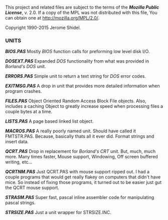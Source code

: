 This project and related files are subject to the terms of the **_Mozilla Public License_**, 
v. 2.0. If a copy of the MPL was not distributed with this file, You can obtain one at 
http://mozilla.org/MPL/2.0/.

Copyright 1990-2015 Jerome Shidel.

### UNITS 

**_BIOS.PAS_** Mostly _BIOS_ function calls for preforming low level disk I/O.

**_DOSEXT.PAS_** Expanded _DOS_ functionality from what was provided in _Borland's DOS_ unit.

**_ERRORS.PAS_** Simple unit to return a text string for _DOS_ error codes.

**_EXITMSG.PAS_** A drop in unit that provides more detailed information when program crashes.

**_FILES.PAS_** Object Oriented Random Access Block File objects. Also, includes a caching 
Object to greatly increase speed when processing files a couple bytes at a time.

**_LISTS.PAS_** A page based linked list object.

**_MACROS.PAS_** A really poorly named unit. Should have called it FMTSTR.PAS. Because,
basically thats all it ever did. Format strings and insert data.

**_QCRT.PAS_** Drop in replacement for _Borland's CRT_ unit. But, much, much more.
Many times faster, Mouse support, Windowing, Off screen buffered writing, etc...

**_QCRTNM.PAS_** Just QCRT.PAS with mouse support ripped out. I had a couple programs that
would get really flakey on computers that didn't have mice. So instead of fixing those 
programs, it turned out to be easier just gut the QCRT mouse support.

**_STRASM.PAS_** Super fast, pascal inline assembler code for manipulating pascal strings.

**_STRSIZE.PAS_** Just a unit wrapper for STRSIZE.INC.
